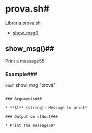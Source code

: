 # prova.sh# 

Libreria prova.sh

* [show_msg()](#showmsg)


## show_msg()## 

Print a message55

### Example### 

```bash```
show_msg "prova"
```

### Arguments### 

* **$1** (string): Message to print* 

### Output on stdout### 

* Print the message59* 

